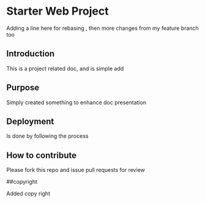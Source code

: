 # Starter Web Project

Adding a line here for rebasing , then more changes from my feature branch too

## Introduction

This is a project related doc, and is simple add

## Purpose

Simply created something to enhance doc presentation
## Deployment

 Is done by following the process
## How to contribute

Please fork this repo and issue pull requests for review

##copyright

Added copy right 
